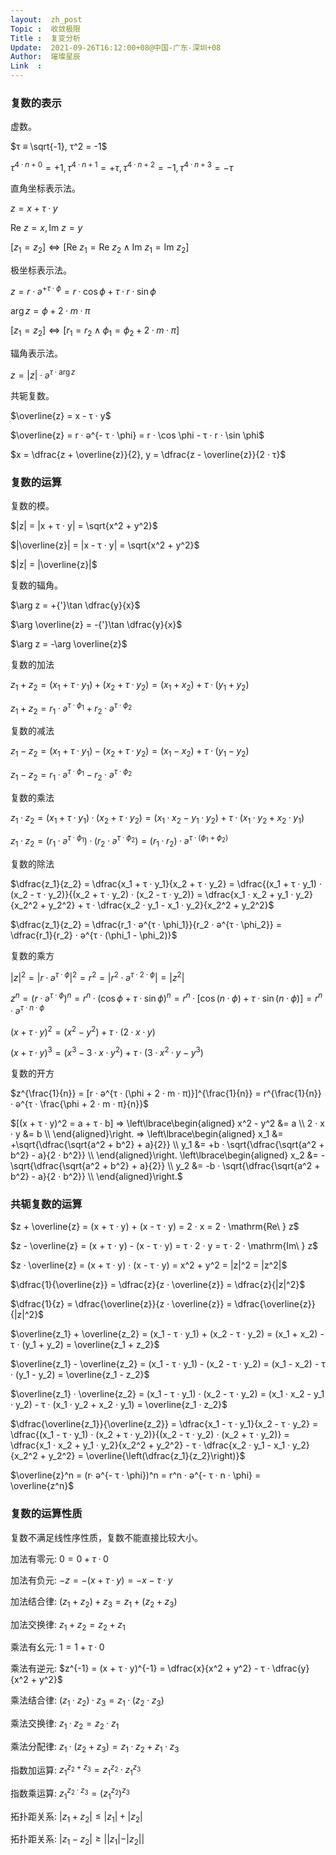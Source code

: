 ```yaml
---
layout:  zh_post
Topic :  收敛极限
Title :  复变分析
Update:  2021-09-26T16:12:00+08@中国-广东-深圳+08
Author:  璀璨星辰
Link  :
---
```


### 复数的表示

虚数。

$τ ≡ \sqrt{-1}, τ^2 = -1$

$τ^{4 · n + 0} = +1, τ^{4 · n + 1} = +τ, τ^{4 · n + 2} = -1, τ^{4 · n + 3} = -τ$

直角坐标表示法。

$z = x + τ · y$

$\mathrm{Re\ } z = x, \mathrm{Im\ } z = y$

$[z_1 = z_2] ⇔ [\mathrm{Re\ } z_1 = \mathrm{Re\ } z_2 ∧ \mathrm{Im\ } z_1 = \mathrm{Im\ } z_2]$

极坐标表示法。

$z = r · ә^{+ τ · \phi} = r · \cos \phi + τ · r · \sin \phi$

$\arg z = \phi + 2 · m · π$

$[z_1 = z_2] ⇔ [r_1 = r_2 ∧ \phi_1 = \phi_2 + 2 · m · π]$

辐角表示法。

$z = |z| · ә^{τ · \arg z}$

共轭复数。

$\overline{z} = x - τ · y$

$\overline{z} = r · ә^{- τ · \phi} = r · \cos \phi - τ · r · \sin \phi$

$x = \dfrac{z + \overline{z}}{2}, y = \dfrac{z - \overline{z}}{2 · τ}$

### 复数的运算

复数的模。

$|z| = |x + τ · y| = \sqrt{x^2 + y^2}$

$|\overline{z}| = |x - τ · y| = \sqrt{x^2 + y^2}$

$|z| = |\overline{z}|$

复数的辐角。

$\arg z = +{'}\tan \dfrac{y}{x}$

$\arg \overline{z} = -{'}\tan \dfrac{y}{x}$

$\arg z = -\arg \overline{z}$

复数的加法

$z_1 + z_2 = (x_1 + τ · y_1) + (x_2 + τ · y_2) = (x_1 + x_2) + τ · (y_1 + y_2)$

$z_1 + z_2 = r_1 · ә^{τ · \phi_1} + r_2 · ә^{τ · \phi_2}$

复数的减法

$z_1 - z_2 = (x_1 + τ · y_1) - (x_2 + τ · y_2) = (x_1 - x_2) + τ · (y_1 - y_2)$

$z_1 - z_2 = r_1 · ә^{τ · \phi_1} - r_2 · ә^{τ · \phi_2}$

复数的乘法

$z_1 · z_2 = (x_1 + τ · y_1) · (x_2 + τ · y_2) = (x_1 · x_2 - y_1 · y_2) + τ · (x_1 · y_2 + x_2 · y_1)$

$z_1 · z_2 = (r_1 · ә^{τ · \phi_1}) · (r_2 · ә^{τ · \phi_2}) = (r_1 · r_2) · ә^{τ · (\phi_1 + \phi_2)}$

复数的除法

$\dfrac{z_1}{z_2} = \dfrac{x_1 + τ · y_1}{x_2 + τ · y_2} = \dfrac{(x_1 + τ · y_1) · (x_2 - τ · y_2)}{(x_2 + τ · y_2) · (x_2 - τ · y_2)} = \dfrac{x_1 · x_2 + y_1 · y_2}{x_2^2 + y_2^2} + τ · \dfrac{x_2 · y_1 - x_1 · y_2}{x_2^2 + y_2^2}$

$\dfrac{z_1}{z_2} = \dfrac{r_1 · ә^{τ · \phi_1}}{r_2 · ә^{τ · \phi_2}} = \dfrac{r_1}{r_2} · ә^{τ · (\phi_1 - \phi_2)}$

复数的乘方

$|z|^2 = |r · ә^{τ · \phi}|^2 = r^2 = |r^2 · ә^{τ · 2 · \phi}| = |z^2|$

$z^n = (r · ә^{τ · \phi})^n = r^n · (\cos \phi + τ · \sin \phi)^n = r^n · [\cos (n · \phi) + τ · \sin (n · \phi)] = r^n · ә^{τ · n · \phi}$

$(x + τ · y)^2 = (x^2 - y^2) + τ · (2 · x · y)$

$(x + τ · y)^3 = (x^3 - 3 · x · y^2) + τ · (3 · x^2 · y - y^3)$

复数的开方

$z^{\frac{1}{n}} = [r · ә^{τ · (\phi + 2 · m · π)}]^{\frac{1}{n}} = r^{\frac{1}{n}} · ә^{τ · \frac{\phi + 2 · m · π}{n}}$

$[(x + τ · y)^2 = a + τ · b] ⇒ 
\left\lbrace\begin{aligned}
x^2 - y^2 &= a \\
2 · x · y &= b \\
\end{aligned}\right. ⇒ 
\left\lbrace\begin{aligned}
x_1 &= +\sqrt{\dfrac{\sqrt{a^2 + b^2} + a}{2}} \\
y_1 &= +b · \sqrt{\dfrac{\sqrt{a^2 + b^2} - a}{2 · b^2}} \\
\end{aligned}\right. 
\left\lbrace\begin{aligned}
x_2 &= -\sqrt{\dfrac{\sqrt{a^2 + b^2} + a}{2}} \\
y_2 &= -b · \sqrt{\dfrac{\sqrt{a^2 + b^2} - a}{2 · b^2}} \\
\end{aligned}\right.$

### 共轭复数的运算

$z + \overline{z} = (x + τ · y) + (x - τ · y) = 2 · x = 2 · \mathrm{Re\ } z$

$z - \overline{z} = (x + τ · y) - (x - τ · y) = τ · 2 · y = τ · 2 · \mathrm{Im\ } z$

$z · \overline{z} = (x + τ · y) · (x - τ · y) = x^2 + y^2 = |z|^2 = |z^2|$

$\dfrac{1}{\overline{z}} = \dfrac{z}{z · \overline{z}} = \dfrac{z}{|z|^2}$

$\dfrac{1}{z} = \dfrac{\overline{z}}{z · \overline{z}} = \dfrac{\overline{z}}{|z|^2}$

$\overline{z_1} + \overline{z_2} = (x_1 - τ · y_1) + (x_2 - τ · y_2) = (x_1 + x_2) - τ · (y_1 + y_2) = \overline{z_1 + z_2}$

$\overline{z_1} - \overline{z_2} = (x_1 - τ · y_1) - (x_2 - τ · y_2) = (x_1 - x_2) - τ · (y_1 - y_2) = \overline{z_1 - z_2}$

$\overline{z_1} · \overline{z_2} = (x_1 - τ · y_1) · (x_2 - τ · y_2) = (x_1 · x_2 - y_1 · y_2) - τ · (x_1 · y_2 + x_2 · y_1) = \overline{z_1 · z_2}$

$\dfrac{\overline{z_1}}{\overline{z_2}} = \dfrac{x_1 - τ · y_1}{x_2 - τ · y_2} = \dfrac{(x_1 - τ · y_1) · (x_2 + τ · y_2)}{(x_2 - τ · y_2) · (x_2 + τ · y_2)} = \dfrac{x_1 · x_2 + y_1 · y_2}{x_2^2 + y_2^2} - τ · \dfrac{x_2 · y_1 - x_1 · y_2}{x_2^2 + y_2^2} = \overline{\left(\dfrac{z_1}{z_2}\right)}$

$\overline{z}^n = (r· ә^{- τ · \phi})^n = r^n · ә^{- τ · n · \phi} = \overline{z^n}$

### 复数的运算性质

复数不满足线性序性质，复数不能直接比较大小。

加法有零元: $0 = 0 + τ · 0$

加法有负元: $-z = -(x + τ · y) = -x - τ · y$

加法结合律: $(z_1 + z_2) + z_3 = z_1 + (z_2 + z_3)$

加法交换律: $z_1 + z_2 = z_2 + z_1$

乘法有幺元: $1 = 1 + τ · 0$

乘法有逆元: $z^{-1} = (x + τ · y)^{-1} = \dfrac{x}{x^2 + y^2} - τ · \dfrac{y}{x^2 + y^2}$

乘法结合律: $(z_1 · z_2) · z_3 = z_1 · (z_2 · z_3)$

乘法交换律: $z_1 · z_2 = z_2 · z_1$

乘法分配律: $z_1 · (z_2 + z_3) = z_1 · z_2 + z_1 · z_3$

指数加运算: $z_1^{z_2 + z_3} = z_1^{z_2} · z_1^{z_3}$

指数乘运算: $z_1^{z_2 · z_3} = (z_1^{z_2})^{z_3}$

拓扑距关系: $|z_1 + z_2| ≤ |z_1| + |z_2|$

拓扑距关系: $|z_1 - z_2| ≥ ||z_1| - |z_2||$